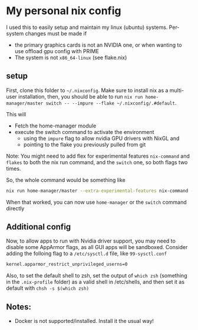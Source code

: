 # My personal nix config

I used this to easily setup and maintain my linux (ubuntu) systems. Per-system changes must be made if

- the primary graphics cards is not an NVIDIA one, or when wanting to use offload gpu config with PRIME
- The system is not `x86_64-linux` (see flake.nix)

## setup

First, clone this folder to `~/.nixconfig`.
Make sure to install nix as a multi-user installation, then, you should be able to run `nix run home-manager/master switch -- --impure --flake ~/.nixconfig/.#default`.

This will

- Fetch the home-manager module
- execute the switch command to activate the environment
  - using the `impure` flag to allow nvidia GPU drivers with NixGL and
  - pointing to the flake you previously pulled from git

Note: You might need to add flex for experimental features `nix-command` and `flakes` to both the nix run command, and the `switch` one, so both flags two times.

So, the whole command would be something like

```bash
nix run home-manager/master --extra-experimental-features nix-command --extra-experimental-features flakes switch -- --impure --flake ~/.nixconfig/.#default --extra-experimental-features nix-command --extra-experimental-features flakes
```

When that worked, you can now use `home-manager` or the `switch` command directly

## Additional config

Now, to allow apps to run with Nvidia driver support, you may need to disable some AppArmor flags, as all GUI apps will be sandboxed.
Consider adding the folloing flag to a `/etc/sysctl.d` file, like `99-sysctl.conf`

```sh
kernel.apparmor_restrict_unprivileged_userns=0
```

Also, to set the default shell to zsh, set the output of `which zsh` (something in the `.nix-profile` folder) as a valid shell in /etc/shells, and then set it as default with `chsh -s $(which zsh)`

## Notes:

- Docker is not supported/installed. Install it the usual way!

